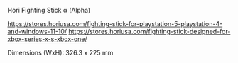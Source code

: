 Hori Fighting Stick α (Alpha)

https://stores.horiusa.com/fighting-stick-for-playstation-5-playstation-4-and-windows-11-10/
https://stores.horiusa.com/fighting-stick-designed-for-xbox-series-x-s-xbox-one/

Dimensions (WxH):
326.3 x 225 mm